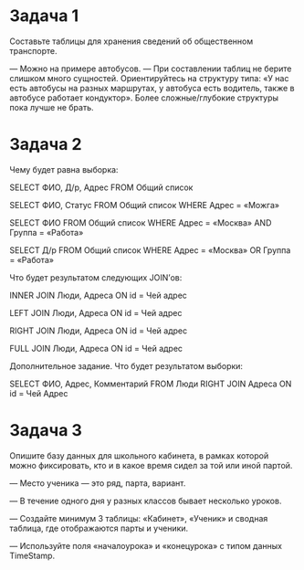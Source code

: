 # Задача 1
Составьте таблицы для хранения сведений об общественном транспорте.

— Можно на примере автобусов.
— При составлении таблиц не берите слишком много сущностей. Ориентируйтесь на структуру типа: «У нас есть автобусы на разных маршрутах, у автобуса есть водитель, также в автобусе работает кондуктор». Более сложные/глубокие структуры пока лучше не брать.

# Задача 2
Чему будет равна выборка:

SELECT ФИО, Д/р, Адрес FROM Общий список

SELECT ФИО, Статус FROM Общий список WHERE Адрес = «Можга»

SELECT ФИО FROM Общий список WHERE Адрес = «Москва» AND Группа = «Работа»

SELECT Д/р FROM Общий список WHERE Адрес = «Москва» OR Группа = «Работа»

Что будет результатом следующих JOIN’ов:

INNER JOIN Люди, Адреса ON id = Чей адрес

LEFT JOIN Люди, Адреса ON id = Чей адрес

RIGHT JOIN Люди, Адреса ON id = Чей адрес

FULL JOIN Люди, Адреса ON id = Чей адрес

Дополнительное задание. Что будет результатом выборки:

SELECT ФИО, Адрес, Комментарий FROM Люди RIGHT JOIN Адреса ON id = Чей Адрес

# Задача 3
Опишите базу данных для школьного кабинета, в рамках которой можно фиксировать, кто и в какое время сидел за той или иной партой.

— Место ученика — это ряд, парта, вариант.

— В течение одного дня у разных классов бывает несколько уроков.

— Создайте минимум 3 таблицы: «Кабинет», «Ученик» и сводная таблица, где отображаются парты и ученики.

— Используйте поля «началоурока» и «конецурока» с типом данных TimeStamp.
